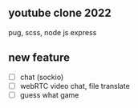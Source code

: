 ## youtube clone 2022

pug, scss, node js express

## new feature

- [ ] chat (sockio)
- [ ] webRTC video chat, file translate
- [ ] guess what game
